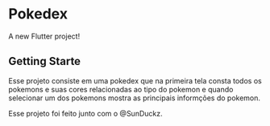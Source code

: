 # Pokedex

A new Flutter project!

## Getting Starte
Esse projeto consiste em uma pokedex que na primeira tela consta todos os pokemons e suas cores relacionadas ao tipo do pokemon e quando selecionar um dos pokemons mostra as principais informções do pokemon.

Esse projeto foi feito junto com o @SunDuckz.
